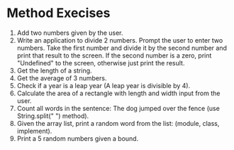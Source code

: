 # Method Execises

1. Add two numbers given by the user.
2. Write an application to divide 2 numbers. Prompt the user to enter two numbers. Take the first number and divide it by the second number and print that result to the screen. If the second number is a zero, print "Undefined" to the screen, otherwise just print the result.
3. Get the length of a string.
4. Get the average of 3 numbers.
5. Check if a year is a leap year (A leap year is divisible by 4).
6. Calculate the area of a rectangle with length and width input from the user. 
7. Count all words in the sentence: The dog jumped over the fence (use String.split(" ") method).
8. Given the array list, print a random word from the list: (module, class, implement).
9. Print a 5 random numbers given a bound.

